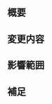 ## 概要
<!-- 変更の目的 もしくは 関連する Issue 番号 -->

## 変更内容
<!-- ビューの変更がある場合はスクショによる比較などがあるとわかりやすい -->

## 影響範囲
<!-- この関数を変更したのでこの機能にも影響がある、など -->

## 補足
<!-- レビューをする際に見てほしい点、ローカル環境で試す際の注意点、など -->
